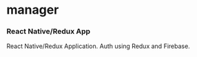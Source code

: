 # manager

### React Native/Redux App <br>

React Native/Redux Application. Auth using Redux and Firebase.
